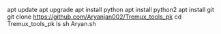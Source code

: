 ⁦apt update
apt upgrade
apt install python
apt install python2
apt install git
git clone https://github.com/Aryanjan002/Tremux_tools_pk
cd Tremux_tools_pk
ls
sh Aryan.sh
